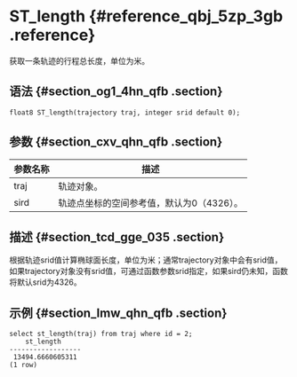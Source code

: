 # ST\_length {#reference_qbj_5zp_3gb .reference}

获取一条轨迹的行程总长度，单位为米。

## 语法 {#section_og1_4hn_qfb .section}

``` {#codeblock_tyt_fc3_eim}
float8 ST_length(trajectory traj, integer srid default 0);
```

## 参数 {#section_cxv_qhn_qfb .section}

|参数名称|描述|
|----|--|
|traj|轨迹对象。|
|sird|轨迹点坐标的空间参考值，默认为0（4326）。|

## 描述 {#section_tcd_gge_035 .section}

根据轨迹srid值计算椭球面长度，单位为米；通常trajectory对象中会有srid值，如果trajectory对象没有srid值，可通过函数参数srid指定，如果sird仍未知，函数将默认srid为4326。

## 示例 {#section_lmw_qhn_qfb .section}

``` {#codeblock_0iu_1o3_88a}
select st_length(traj) from traj where id = 2;
    st_length     
------------------
 13494.6660605311
(1 row)
```

